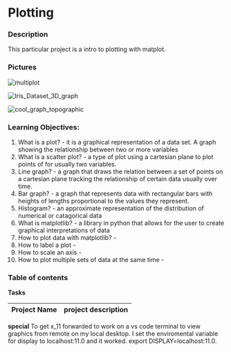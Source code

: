 # Plotting

### **Description**
This particular project is a intro to plotting with matplot.

### **Pictures**
![multiplot](https://drive.google.com/uc?export=view&id=1tY-PhVLY7Dmx0YQkp5boDPyuMSVQ7lER)


![Iris_Dataset_3D_graph](https://drive.google.com/uc?export=view&id=1rRI2yfV-tFY2Eb-ZCK3Va2T_2d80xnM4)


![cool_graph_topographic](https://drive.google.com/uc?export=view&id=1iINvCKAZy68USXaCvXxj3gV7123NPZ2s)

### **Learning Objectives:**
1. What is a plot? - it is a graphical representation of a data set. A graph showing the relationship between two or more variables
2. What is a scatter plot? - a type of plot using a cartesian plane to plot points of for usually two variables.
3. Line graph? - a graph that draws the relation between a set of points on a cartesian plane tracking the relationship of certain data usually over time.
4. Bar graph? - a graph that represents data with rectangular bars with heights of lengths proportional to the values they represent.
5. Histogram? - an approximate representation of the distribution of numerical or catagorical data
6. What is matplotlib? - a library in python that allows for the user to create graphical interpretations of data
7. How to plot data with matplotlib? - 
8. How to label a plot -
9. How to scale an axis - 
10. How to plot multiple sets of data at the same time - 

### **Table of contents**
**Tasks**

Project Name | project description
------------ | -----------------------------------------------

**special**
To get x_11 forwarded to work on a vs code terminal to view graphics from remote on my local desktop. I set the enviromental variable for display to localhost:11.0 and it worked. export DISPLAY=localhost:11.0.
